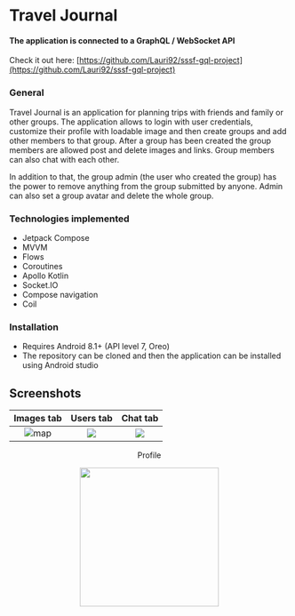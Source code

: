 # Travel Journal

#### The application is connected to a GraphQL / WebSocket API

Check it out
here: [https://github.com/Lauri92/sssf-gql-project](https://github.com/Lauri92/sssf-gql-project)

### General

Travel Journal is an application for planning trips with friends and family or other groups. The
application allows to login with user credentials, customize their profile with loadable image and
then create groups and add other members to that group. After a group has been created the group
members are allowed post and delete images and links. Group members can also chat with each other.

In addition to that, the group admin (the user who created the group) has the power to remove
anything from the group submitted by anyone. Admin can also set a group avatar and delete the whole
group.

### Technologies implemented

* Jetpack Compose
* MVVM
* Flows
* Coroutines
* Apollo Kotlin
* Socket.IO
* Compose navigation
* Coil

### Installation

* Requires Android 8.1+ (API level 7, Oreo)
* The repository can be cloned and then the application can be installed using Android studio

## Screenshots

Images tab|Users tab|Chat tab
:-------------------------:|:-------------------------:|:-------------------------:
![map](https://users.metropolia.fi/~lauriari/sssf/photo_2022-05-05_20-28-38.jpg)  |  ![](https://users.metropolia.fi/~lauriari/sssf/photo_2022-05-05_20-28-47.jpg)  | ![](https://users.metropolia.fi/~lauriari/sssf/photo_2022-05-05_20-28-52.jpg)

<p align="center">Profile</p>
<p align="center">
   <img src="https://users.metropolia.fi/~lauriari/sssf/photo_2022-05-05_20-44-44.jpg" width= 250px>
</p>